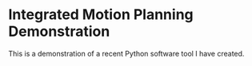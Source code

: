 # Integrated Motion Planning Demonstration

This is a demonstration of a recent Python software tool I have created.